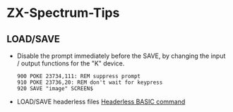 # ZX-Spectrum-Tips

## LOAD/SAVE

* Disable the prompt immediately before the SAVE, by changing the input / output functions for the "K" device.
  
  ```
  900 POKE 23734,111: REM suppress prompt
  910 POKE 23736,20: REM don't wait for keypress
  920 SAVE "image" SCREEN$
  ```

* LOAD/SAVE headerless files
  [Headerless BASIC command](https://worldofspectrum.net/item/0026892/)
